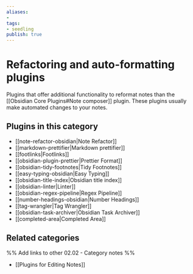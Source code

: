 ```yaml
---
aliases:
- 
tags: 
- seedling 
publish: true
---
```



# Refactoring and auto-formatting plugins

Plugins that offer additional functionality to reformat notes than the [[Obsidian Core Plugins#Note composer]] plugin. These plugins usually make automated changes to your notes.

## Plugins in this category

- [[note-refactor-obsidian|Note Refactor]]
- [[markdown-prettifier|Markdown prettifier]]
- [[footlinks|Footlinks]]
- [[obsidian-plugin-prettier|Prettier Format]]
- [[obsidian-tidy-footnotes|Tidy Footnotes]]
- [[easy-typing-obsidian|Easy Typing]]
- [[obsidian-title-index|Obsidian title index]]
- [[obsidian-linter|Linter]]
- [[obsidian-regex-pipeline|Regex Pipeline]]
- [[number-headings-obsidian|Number Headings]]
- [[tag-wrangler|Tag Wrangler]]
- [[obsidian-task-archiver|Obsidian Task Archiver]]
- [[completed-area|Completed Area]]

## Related categories

%% Add links to other 02.02 - Category notes %%

- [[Plugins for Editing Notes]]